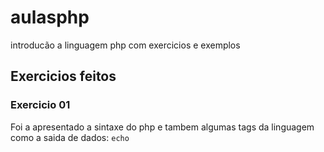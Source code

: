 # aulasphp
 introducão a linguagem php com exercicios e exemplos
 
 ## Exercicios feitos 

 ### Exercicio 01
 Foi a apresentado a sintaxe do php e tambem algumas tags da linguagem como a saida de dados: `echo` 


